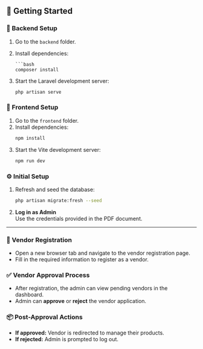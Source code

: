 ## 🚀 Getting Started

### 🔧 Backend Setup
1. Go to the `backend` folder.

2. Install dependencies:
   ```sm
   ```bash
   composer install
   ```

4. Start the Laravel development server:
   ```bash
   php artisan serve
   ```

### 🎨 Frontend Setup
1. Go to the `frontend` folder.
2. Install dependencies:
   ```bash
   npm install
   ```
3. Start the Vite development server:
   ```bash
   npm run dev
   ```

### ⚙️ Initial Setup
1. Refresh and seed the database:
   ```bash
   php artisan migrate:fresh --seed
   ```
2. **Log in as Admin**  
   Use the credentials provided in the PDF document.

---

### 📝 Vendor Registration
- Open a new browser tab and navigate to the vendor registration page.
- Fill in the required information to register as a vendor.

### ✅ Vendor Approval Process
- After registration, the admin can view pending vendors in the dashboard.
- Admin can **approve** or **reject** the vendor application.

### 📦 Post-Approval Actions
- **If approved:** Vendor is redirected to manage their products.
- **If rejected:** Admin is prompted to log out.
```
